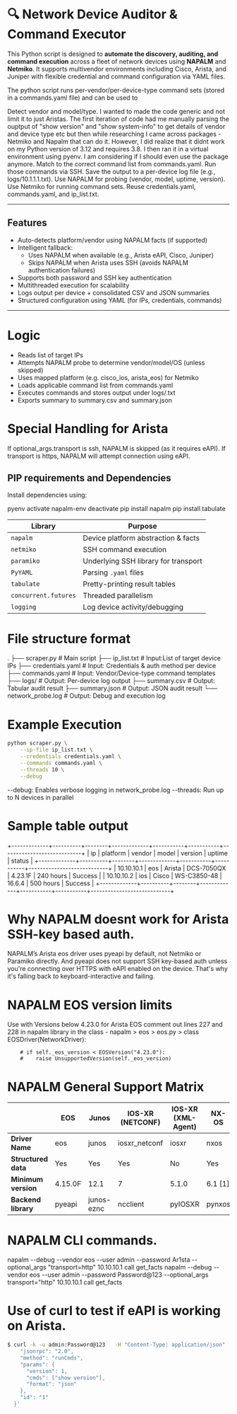 # 🔍 Network Device Auditor & Command Executor

This Python script is designed to **automate the discovery, auditing, and command execution** across a fleet of network devices using **NAPALM** and **Netmiko**. It supports multivendor environments including Cisco, Arista, and Juniper with flexible credential and command configuration via YAML files.

The python script runs per-vendor/per-device-type command sets (stored in a commands.yaml file) and can be used to
 
Detect vendor and model/type.
I wanted to made the code generic and not limit it to just Aristas. The first iteration of code had me manually parsing the ouptput of "show version" and "show system-info" to get details of vendor and device type etc but then while researching I came across packages - Netmiko and Napalm that can do it. However, I did realize that it didnt work on my Python version of 3.12 and requires 3.8. I then ran it in a virtual environment using pyenv. I am considering if I should even use the package anymore.
Match to the correct command list from commands.yaml.
Run those commands via SSH.
Save the output to a per-device log file (e.g., logs/10.1.1.1.txt).
Use NAPALM for probing (vendor, model, uptime, version).
Use Netmiko for running command sets.
Reuse credentials.yaml, commands.yaml, and ip_list.txt.

---

## Features

- Auto-detects platform/vendor using NAPALM facts (if supported)
- Intelligent fallback: 
  - Uses NAPALM when available (e.g., Arista eAPI, Cisco, Juniper)
  - Skips NAPALM when Arista uses SSH (avoids NAPALM authentication failures)
- Supports both password and SSH key authentication
- Multithreaded execution for scalability
- Logs output per device + consolidated CSV and JSON summaries
- Structured configuration using YAML (for IPs, credentials, commands)

---

# Logic

- Reads list of target IPs
- Attempts NAPALM probe to determine vendor/model/OS (unless skipped)
- Uses mapped platform (e.g. cisco_ios, arista_eos) for Netmiko
- Loads applicable command list from commands.yaml
- Executes commands and stores output under logs/<device>.txt
- Exports summary to summary.csv and summary.json

# Special Handling for Arista
If optional_args.transport is ssh, NAPALM is skipped (as it requires eAPI).
If transport is https, NAPALM will attempt connection using eAPI.

## PIP requirements and Dependencies

Install dependencies using:

pyenv activate napalm-env
deactivate
pip install napalm
pip install tabulate

| Library              | Purpose                              |
| -------------------- | ------------------------------------ |
| `napalm`             | Device platform abstraction & facts  |
| `netmiko`            | SSH command execution                |
| `paramiko`           | Underlying SSH library for transport |
| `PyYAML`             | Parsing `.yaml` files                |
| `tabulate`           | Pretty-printing result tables        |
| `concurrent.futures` | Threaded parallelism                 |
| `logging`            | Log device activity/debugging        |

# File structure format
.
├── scraper.py              # Main script
├── ip_list.txt             # Input:List of target device IPs
├── credentials.yaml        # Input: Credentials & auth method per device
├── commands.yaml           # Input: Vendor/Device-type command templates
├── logs/                   # Output: Per-device log output
├── summary.csv             # Output: Tabular audit result
├── summary.json            # Output: JSON audit result
└── network_probe.log       # Output: Debug and execution log

# Example Execution

``` bash
python scraper.py \
    --ip-file ip_list.txt \
    --credentials credentials.yaml \
    --commands commands.yaml \
    --threads 10 \
    --debug

```

--debug: Enables verbose logging in network_probe.log
--threads: Run up to N devices in parallel

# Sample table output
+-------------+----------+--------+-------------+-----------+-----------+----------------------------+
| ip          | platform | vendor | model       | version   | uptime    | status                     |
+-------------+----------+--------+-------------+-----------+-----------+----------------------------+
| 10.10.10.1  | eos      | Arista | DCS-7050QX  | 4.23.1F   | 240 hours | Success                    |
| 10.10.10.2  | ios      | Cisco  | WS-C3850-48 | 16.6.4    | 500 hours | Success                    |
+-------------+----------+--------+-------------+-----------+-----------+----------------------------+


# Why NAPALM doesnt work for Arista SSH-key based auth.
NAPALM’s Arista eos driver uses pyeapi by default, not Netmiko or Paramiko directly. And pyeapi does not support SSH key-based auth unless you're connecting over HTTPS with eAPI enabled on the device. That's why it's falling back to keyboard-interactive and failing.

# NAPALM EOS version limits
Use with Versions below 4.23.0 for Arista EOS comment out lines 227 and 228 in napalm library
in the class - napalm > eos > eos.py > class EOSDriver(NetworkDriver):
 
        # if self._eos_version < EOSVersion("4.23.0"):
        #    raise UnsupportedVersion(self._eos_version)

# NAPALM General Support Matrix

|                | EOS      | Junos      | IOS-XR (NETCONF) | IOS-XR (XML-Agent) | NX-OS    | NX-OS SSH | IOS        |
|----------------|----------|------------|------------------|--------------------|----------|-----------|------------|
| **Driver Name**      | eos      | junos      | iosxr_netconf     | iosxr              | nxos     | nxos_ssh  | ios        |
| **Structured data**  | Yes      | Yes        | Yes              | No                 | Yes      | No        | No         |
| **Minimum version**  | 4.15.0F  | 12.1       | 7                | 5.1.0              | 6.1 [1]  | 6.3.2     | 12.4(20)T  |
| **Backend library**  | pyeapi   | junos-eznc | ncclient         | pyIOSXR            | pynxos   | netmiko   | netmiko    |


# NAPALM CLI commands.
napalm --debug --vendor eos --user admin --password Ar1sta --optional_args "transport=http" 10.10.10.1 call get_facts
napalm --debug --vendor eos --user admin --password Password@123 --optional_args transport=\"http\" 10.10.10.1 call get_facts

# Use of curl to test if eAPI is working on Arista. 

``` bash
$ curl -k -u admin:Password@123   -H "Content-Type: application/json"   -X POST   https://10.10.10.1/command-api   -d '{
    "jsonrpc": "2.0",
    "method": "runCmds",
    "params": {
      "version": 1,
      "cmds": ["show version"],
      "format": "json"
    },
    "id": "1"
  }'
```



 